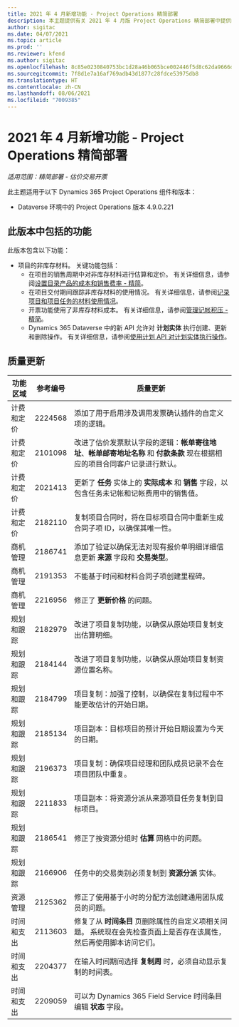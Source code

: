 ```yaml
---
title: 2021 年 4 月新增功能 - Project Operations 精简部署
description: 本主题提供有关 2021 年 4 月版 Project Operations 精简部署中提供的质量更新的信息。
author: sigitac
ms.date: 04/07/2021
ms.topic: article
ms.prod: ''
ms.reviewer: kfend
ms.author: sigitac
ms.openlocfilehash: 8c85e0230840753bc1d28a46b065bce002446f5d8c62da9666d58bc9d2a68af8
ms.sourcegitcommit: 7f8d1e7a16af769adb43d1877c28fdce53975db8
ms.translationtype: HT
ms.contentlocale: zh-CN
ms.lasthandoff: 08/06/2021
ms.locfileid: "7009385"
---
```

# <a name="whats-new-april-2021---project-operations-lite-deployment"></a>2021 年 4 月新增功能 - Project Operations 精简部署

_适用范围：精简部署 - 估价交易开票_

此主题适用于以下 Dynamics 365 Project Operations 组件和版本：

  - Dataverse 环境中的 Project Operations 版本 4.9.0.221 

## <a name="features-included-in-this-release"></a>此版本中包括的功能

此版本包含以下功能：

- 项目的非库存材料。 关键功能包括：
  - 在项目的销售周期中对非库存材料进行估算和定价。 有关详细信息，请参阅[设置目录产品的成本和销售费率 - 精简](../pricing-costing/set-up-cost-sales-rates-catalog-products.md)。
  - 在项目交付期间跟踪非库存材料的使用情况。 有关详细信息，请参阅[记录项目和项目任务的材料使用情况](../../material/material-usage-log.md)。
  - 开票功能使用了非库存材料成本。 有关详细信息，请参阅[管理记帐积压 - 精简](../proforma-invoicing/manage-billing-backlog-sales.md#product-billing-backlog)。
  - Dynamics 365 Dataverse 中的新 API 允许对 **计划实体** 执行创建、更新和删除操作。 有关详细信息，请参阅[使用计划 API 对计划实体执行操作](../../project-management/schedule-api-preview.md)。

## <a name="quality-updates"></a>质量更新

| **功能区域** | **参考编号** | **质量更新** |
| --- | --- | --- |
| 计费和定价 | 2224568 | 添加了用于启用涉及调用发票确认插件的自定义项的逻辑。 |
| 计费和定价 | 2101098 | 改进了估价发票默认字段的逻辑：**帐单寄往地址**、**帐单邮寄地址名称** 和 **付款条款** 现在根据相应的项目合同客户记录进行默认。 |
| 计费和定价 | 2021413 | 更新了 **任务** 实体上的 **实际成本** 和 **销售** 字段，以包含任务未记帐和记帐费用中的销售值。 |
| 计费和定价 | 2182110 | 复制项目合同时，将在目标项目合同中重新生成合同子项 ID，以确保其唯一性。 |
| 商机管理 | 2186741 | 添加了验证以确保无法对现有报价单明细详细信息更新 **来源** 字段和 **交易类型**。 |
| 商机管理 | 2191353 | 不能基于时间和材料合同子项创建里程碑。 |
| 商机管理 | 2216956 | 修正了 **更新价格** 的问题。 |
| 规划和跟踪 | 2182979 | 改进了项目复制功能，以确保从原始项目复制支出估算明细。 |
| 规划和跟踪 | 2184144 | 改进了项目复制功能，以确保从原始项目复制资源位置名称。 |
| 规划和跟踪 | 2184799 | 项目复制：加强了控制，以确保在复制过程中不能更改估计的开始日期。 |
| 规划和跟踪 | 2185134 | 项目副本：目标项目的预计开始日期设置为今天的日期。 |
| 规划和跟踪 | 2196373 | 项目复制：确保项目经理和团队成员记录不会在项目团队中重复。 |
| 规划和跟踪 | 2211833 | 项目副本：将资源分派从来源项目任务复制到目标项目。 |
| 规划和跟踪 | 2186541 | 修正了按资源分组时 **估算** 网格中的问题。 |
| 规划和跟踪 | 2166906 | 任务中的交易类别必须复制到 **资源分派** 实体。 |
| 资源管理 | 2125362 | 修正了使用基于小时的分配方法创建通用团队成员的问题。 |
| 时间和支出 | 2113603 | 修复了从 **时间条目** 页删除属性的自定义项相关问题。 系统现在会先检查页面上是否存在该属性，然后再使用脚本访问它们。 |
| 时间和支出 | 2204377 | 在输入时间期间选择 **复制周** 时，必须自动显示复制的时间表。 |
| 时间和支出 | 2209059 | 可以为 Dynamics 365 Field Service 时间条目编辑 **状态** 字段。 |
